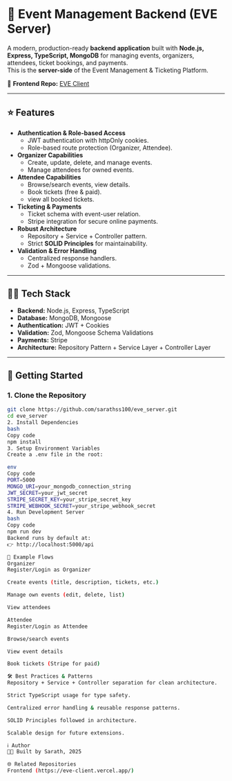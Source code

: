# 🎫 Event Management Backend (EVE Server)

A modern, production-ready **backend application** built with **Node.js, Express, TypeScript, MongoDB** for managing events, organizers, attendees, ticket bookings, and payments.  
This is the **server-side** of the Event Management & Ticketing Platform.

🔗 **Frontend Repo:** [EVE Client](https://github.com/sarathss100/eve_client)

---

## ⭐ Features

- **Authentication & Role-based Access**
  - JWT authentication with httpOnly cookies.
  - Role-based route protection (Organizer, Attendee).
- **Organizer Capabilities**
  - Create, update, delete, and manage events.
  - Manage attendees for owned events.
- **Attendee Capabilities**
  - Browse/search events, view details.
  - Book tickets (free & paid).
  - view all booked tickets.
- **Ticketing & Payments**
  - Ticket schema with event-user relation.
  - Stripe integration for secure online payments.
- **Robust Architecture**
  - Repository + Service + Controller pattern.
  - Strict **SOLID Principles** for maintainability.
- **Validation & Error Handling**
  - Centralized response handlers.
  - Zod + Mongoose validations.

---

## 🧑‍💻 Tech Stack

- **Backend:** Node.js, Express, TypeScript
- **Database:** MongoDB, Mongoose
- **Authentication:** JWT + Cookies
- **Validation:** Zod, Mongoose Schema Validations
- **Payments:** Stripe
- **Architecture:** Repository Pattern + Service Layer + Controller Layer

---

## 🚀 Getting Started

### 1. Clone the Repository
```bash
git clone https://github.com/sarathss100/eve_server.git
cd eve_server
2. Install Dependencies
bash
Copy code
npm install
3. Setup Environment Variables
Create a .env file in the root:

env
Copy code
PORT=5000
MONGO_URI=your_mongodb_connection_string
JWT_SECRET=your_jwt_secret
STRIPE_SECRET_KEY=your_stripe_secret_key
STRIPE_WEBHOOK_SECRET=your_stripe_webhook_secret
4. Run Development Server
bash
Copy code
npm run dev
Backend runs by default at:
👉 http://localhost:5000/api

📲 Example Flows
Organizer
Register/Login as Organizer

Create events (title, description, tickets, etc.)

Manage own events (edit, delete, list)

View attendees

Attendee
Register/Login as Attendee

Browse/search events

View event details

Book tickets (Stripe for paid)

🛠️ Best Practices & Patterns
Repository + Service + Controller separation for clean architecture.

Strict TypeScript usage for type safety.

Centralized error handling & reusable response patterns.

SOLID Principles followed in architecture.

Scalable design for future extensions.

ℹ️ Author
👨‍💻 Built by Sarath, 2025

🌐 Related Repositories
Frontend (https://eve-client.vercel.app/)